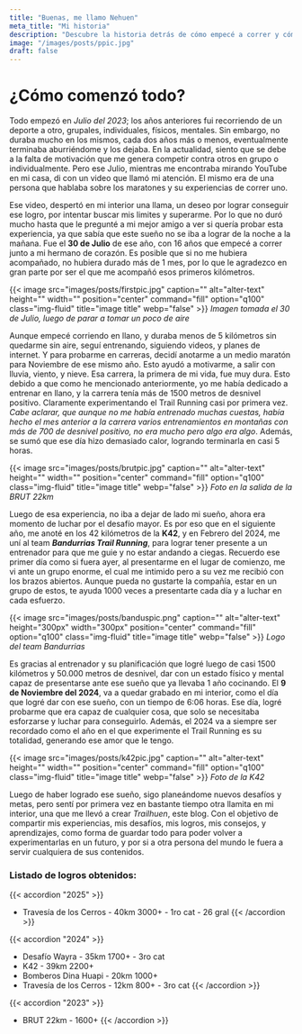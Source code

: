 ```yaml
---
title: "Buenas, me llamo Nehuen"
meta_title: "Mi historia"
description: "Descubre la historia detrás de cómo empecé a correr y cómo me enamoré del trail"
image: "/images/posts/ppic.jpg"
draft: false
---
```

# ¿Cómo comenzó todo?
Todo empezó en _Julio del 2023_; los años anteriores fui recorriendo de un deporte a otro, grupales, individuales, físicos, mentales. Sin embargo, no duraba mucho en los mismos, cada dos años más o menos, eventualmente terminaba aburriéndome y los dejaba. En la actualidad, siento que se debe a la falta de motivación que me genera competir contra otros en grupo o individualmente. Pero ese Julio, mientras me encontraba mirando YouTube en mi casa, di con un video que llamó mi atención. El mismo era de una persona que hablaba sobre los maratones y su experiencias de correr uno.

Ese video, despertó en mi interior una llama, un deseo por lograr conseguir ese logro, por intentar buscar mis limites y superarme. Por lo que no duró mucho hasta que le pregunté a mi mejor amigo a ver si quería probar esta experiencia, ya que sabía que este sueño no se iba a lograr de la noche a la mañana. Fue el **30 de Julio** de ese año, con 16 años que empecé a correr junto a mi hermano de corazón. Es posible que si no me hubiera acompañado, no hubiera durado más de 1 mes, por lo que le agradezco en gran parte por ser el que me acompañó esos primeros kilómetros.

{{< image src="images/posts/firstpic.jpg" caption="" alt="alter-text" height="" width="" position="center" command="fill" option="q100" class="img-fluid" title="image title" webp="false" >}}
_Imagen tomada el 30 de Julio, luego de parar a tomar un poco de aire_

Aunque empecé corriendo en llano, y duraba menos de 5 kilómetros sin quedarme sin aire, seguí entrenando, siguiendo videos, y planes de internet. Y para probarme en carreras, decidí anotarme a un medio maratón para Noviembre de ese mismo año. Esto ayudó a motivarme, a salir con lluvia, viento, y nieve. Esa carrera, la primera de mi vida, fue muy dura. Esto debido a que como he mencionado anteriormente, yo me había dedicado a entrenar en llano, y la carrera tenía más de 1500 metros de desnivel positivo. Claramente experimentando el Trail Running casi por primera vez. _Cabe aclarar, que aunque no me había entrenado muchas cuestas, había hecho el mes anterior a la carrera varios entrenamientos en montañas con más de 700 de desnivel positivo, no era mucho pero algo era algo_. Además, se sumó que ese día hizo demasiado calor, logrando terminarla en casi 5 horas.

{{< image src="images/posts/brutpic.jpg" caption="" alt="alter-text" height="" width="" position="center" command="fill" option="q100" class="img-fluid" title="image title" webp="false" >}}
_Foto en la salida de la BRUT 22km_

Luego de esa experiencia, no iba a dejar de lado mi sueño, ahora era momento de luchar por el desafío mayor. Es por eso que en el siguiente año, me anoté en los 42 kilómetros de la **K42**, y en Febrero del 2024, me uní al team **_Bandurrias Trail Running_**, para lograr tener presente a un entrenador para que me guie y no estar andando a ciegas. Recuerdo ese primer día como si fuera ayer, al presentarme en el lugar de comienzo, me vi ante un grupo enorme, el cual me intimido pero a su vez me recibió con los brazos abiertos. Aunque pueda no gustarte la compañía, estar en un grupo de estos, te ayuda 1000 veces a presentarte cada día y a luchar en cada esfuerzo.

{{< image src="images/posts/banduspic.png" caption="" alt="alter-text" height="300px" width="300px" position="center" command="fill" option="q100" class="img-fluid" title="image title" webp="false" >}}
_Logo del team Bandurrias_

Es gracias al entrenador y su planificación que logré luego de casi 1500 kilómetros y 50.000 metros de desnivel, dar con un estado físico y mental capaz de presentarse ante ese sueño que ya llevaba 1 año cocinando. El **9 de Noviembre del 2024**, va a quedar grabado en mi interior, como el día que logré dar con ese sueño, con un tiempo de 6:06 horas. Ese día, logré probarme que era capaz de cualquier cosa, que solo se necesitaba esforzarse y luchar para conseguirlo. Además, el 2024 va a siempre ser recordado como el año en el que experimente el Trail Running es su totalidad, generando ese amor que le tengo.

{{< image src="images/posts/k42pic.jpg" caption="" alt="alter-text" height="" width="" position="center" command="fill" option="q100" class="img-fluid" title="image title" webp="false" >}}
_Foto de la K42_

Luego de haber logrado ese sueño, sigo planeándome nuevos desafíos y metas, pero sentí por primera vez en bastante tiempo otra llamita en mi interior, una que me llevó a crear _Trailhuen_, este blog. Con el objetivo de compartir mis experiencias, mis desafíos, mis logros, mis consejos, y aprendizajes, como forma de guardar todo para poder volver a experimentarlas en un futuro, y por si a otra persona del mundo le fuera a servir cualquiera de sus contenidos. 


### Listado de logros obtenidos:

{{< accordion "2025" >}}
- Travesía de los Cerros - 40km 3000+ - 1ro cat - 26 gral
{{< /accordion >}}

{{< accordion "2024" >}}
- Desafío Wayra - 35km 1700+ - 3ro cat
- K42 - 39km 2200+
- Bomberos Dina Huapi - 20km 1000+
- Travesía de los Cerros - 12km 800+ - 3ro cat
{{< /accordion >}}

{{< accordion "2023" >}}
- BRUT 22km - 1600+
{{< /accordion >}}

